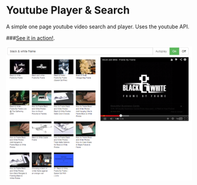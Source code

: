Youtube Player & Search
=======================

A simple one page youtube video search and player. Uses the youtube API.

###[See it in action!](http://hitautodestruct.github.io/youtube-player).

![Preview](thumb.png)